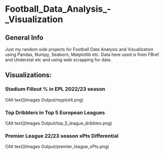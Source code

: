 # Football_Data_Analysis_-_Visualization
## General Info
Just my random side projects for Football Data Analysis and Visualization using Pandas, Numpy, Seaborn, Matplotlib etc. Data here used is from FBref and Understat etc and using web scrapping for data.

## Visualizations:
### Stadium Fillout % in EPL 2022/23 season
![Alt text](Images Output/myplot4.png)
### Top Dribblers in Top 5 European Leagues
![Alt text](Images Output/top_5_league_dribbles.png)
### Premier League 22/23 season xPts Differential
![Alt text](Images Output/premier_league_xPts.png)

